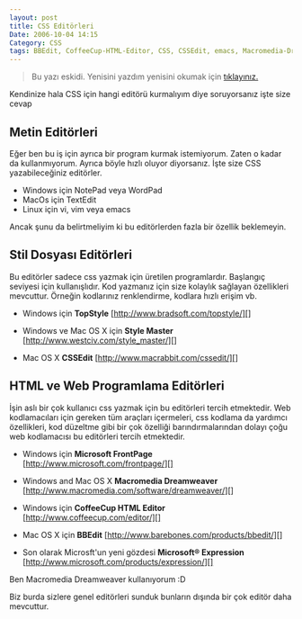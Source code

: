 ```yaml
---
layout: post
title: CSS Editörleri
Date: 2006-10-04 14:15
Category: CSS
tags: BBEdit, CoffeeCup-HTML-Editor, CSS, CSSEdit, emacs, Macromedia-Dreamweaver, Microsoft Expression, Microsoft FrontPage, NotePad, Style-Master, TextEdit, TopStyle, vi, vim, WordPad
---
```


  > Bu yazı eskidi. Yenisini yazdım yenisini okumak için [tıklayınız.](https://fatihhayrioglu.com/web-gelistiriciler-icin-editor-secimi/)

Kendinize hala CSS için hangi editörü kurmalıyım diye soruyorsanız işte
size cevap

## Metin Editörleri

Eğer ben bu iş için ayrıca bir program kurmak istemiyorum. Zaten o kadar
da kullanmıyorum. Ayrıca böyle hızlı oluyor diyorsanız. İşte size CSS
yazabileceğiniz editörler.

-   Windows için NotePad veya WordPad
-   MacOs için TextEdit
-   Linux için vi, vim veya emacs

Ancak şunu da belirtmeliyim ki bu editörlerden fazla bir özellik
beklemeyin.

## Stil Dosyası Editörleri

Bu editörler sadece css yazmak için üretilen programlardır. Başlangıç
seviyesi için kullanışlıdır. Kod yazmanız için size kolaylık sağlayan
özellikleri mevcuttur. Örneğin kodlarınız renklendirme, kodlara hızlı
erişim vb.

-   Windows için **TopStyle** [http://www.bradsoft.com/topstyle/][]

-   Windows ve Mac OS X için **Style Master**
    [http://www.westciv.com/style_master/][]

-   Mac OS X **CSSEdit** [http://www.macrabbit.com/cssedit/][]

## HTML ve Web Programlama Editörleri

İşin aslı bir çok kullanıcı css yazmak için bu editörleri tercih
etmektedir. Web kodlamacıları için gereken tüm araçları içermeleri, css
kodlama da yardımcı özellikleri, kod düzeltme gibi bir çok özelliği
barındırmalarından dolayı çoğu web kodlamacısı bu editörleri tercih
etmektedir.

-   Windows için **Microsoft FrontPage**
    [http://www.microsoft.com/frontpage/][]

-   Windows and Mac OS X **Macromedia Dreamweaver**
    [http://www.macromedia.com/software/dreamweaver/][]

-   Windows için **CoffeeCup HTML Editor**
    [http://www.coffeecup.com/editor/][]

-   Mac OS X için **BBEdit**
    [http://www.barebones.com/products/bbedit/][]

-   Son olarak Microsft'un yeni gözdesi **Microsoft® Expression**
    [http://www.microsoft.com/products/expression/][]

Ben Macromedia Dreamweaver kullanıyorum :D

Biz burda sizlere genel editörleri sunduk bunların dışında bir çok
editör daha mevcuttur.


  [http://www.bradsoft.com/topstyle/]: http://www.bradsoft.com/topstyle/
  [http://www.westciv.com/style_master/]: http://www.westciv.com/style_master/
  [http://www.macrabbit.com/cssedit/]: http://www.macrabbit.com/cssedit/
  [http://www.microsoft.com/frontpage/]: http://www.microsoft.com/frontpage/
  [http://www.macromedia.com/software/dreamweaver/]: http://www.macromedia.com/software/dreamweaver/
  [http://www.coffeecup.com/editor/]: http://www.coffeecup.com/editor/
  [http://www.barebones.com/products/bbedit/]: http://www.barebones.com/products/bbedit/
  [http://www.microsoft.com/products/expression/]: http://www.microsoft.com/products/expression/
